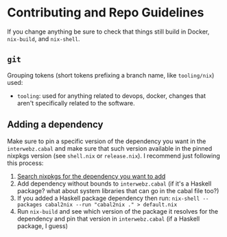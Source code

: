 # Contributing and Repo Guidelines

If you change anything be sure to check that things still build in Docker,
`nix-build`, and `nix-shell`.

## `git`

Grouping tokens (short tokens prefixing a branch name, like `tooling/nix`)
used:

  * `tooling`: used for anything related to devops, docker, changes that aren't
    specifically related to the software.

## Adding a dependency

Make sure to pin a specific version of the dependency you want in the
`interwebz.cabal` and make sure that such version available in the pinned
nixpkgs version (see `shell.nix` or `release.nix`). I recommend just following
this process:

  1. [Search nixpkgs for the dependency you want to add](https://search.nixos.org/packages)
  1. Add dependency without bounds to `interwebz.cabal` (if it's a Haskell
     package? what about system libraries that can go in the cabal file too?)
  1. If you added a Haskell package dependency then run: `nix-shell --packages cabal2nix --run "cabal2nix ." > default.nix`
  1. Run `nix-build` and see which version of the package it resolves for the
     dependency and pin that version in `interwebz.cabal` (if a Haskell package, I guess)